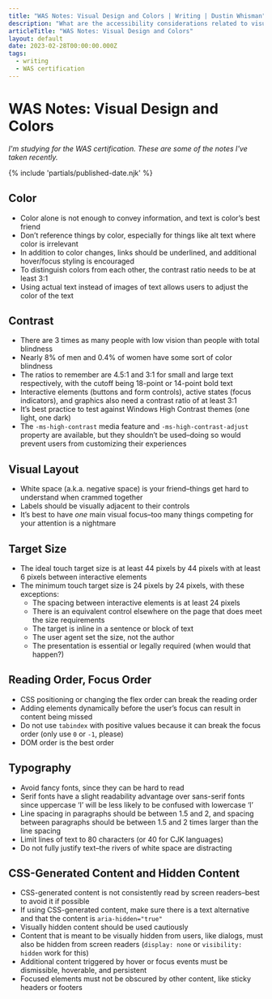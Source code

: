 ```yaml
---
title: "WAS Notes: Visual Design and Colors | Writing | Dustin Whisman"
description: "What are the accessibility considerations related to visual design and colors?"
articleTitle: "WAS Notes: Visual Design and Colors"
layout: default
date: 2023-02-28T00:00:00.000Z
tags:
  - writing
  - WAS certification
---
```


# WAS Notes: Visual Design and Colors

_I'm studying for the WAS certification. These are some of the notes I've taken recently._

{% include 'partials/published-date.njk' %}

## Color

- Color alone is not enough to convey information, and text is color’s best friend
- Don’t reference things by color, especially for things like alt text where color is irrelevant
- In addition to color changes, links should be underlined, and additional hover/focus styling is encouraged
- To distinguish colors from each other, the contrast ratio needs to be at least 3:1
- Using actual text instead of images of text allows users to adjust the color of the text

## Contrast

- There are 3 times as many people with low vision than people with total blindness
- Nearly 8% of men and 0.4% of women have some sort of color blindness
- The ratios to remember are 4.5:1 and 3:1 for small and large text respectively, with the cutoff being 18-point or 14-point bold text
- Interactive elements (buttons and form controls), active states (focus indicators), and graphics also need a contrast ratio of at least 3:1
- It’s best practice to test against Windows High Contrast themes (one light, one dark)
- The `-ms-high-contrast` media feature and `-ms-high-contrast-adjust` property are available, but they shouldn’t be used–doing so would prevent users from customizing their experiences

## Visual Layout

- White space (a.k.a. negative space) is your friend–things get hard to understand when crammed together
- Labels should be visually adjacent to their controls
- It’s best to have _one_ main visual focus–too many things competing for your attention is a nightmare

## Target Size

- The ideal touch target size is at least 44 pixels by 44 pixels with at least 6 pixels between interactive elements
- The minimum touch target size is 24 pixels by 24 pixels, with these exceptions:
  - The spacing between interactive elements is at least 24 pixels
  - There is an equivalent control elsewhere on the page that does meet the size requirements
  - The target is inline in a sentence or block of text
  - The user agent set the size, not the author
  - The presentation is essential or legally required (when would that happen?)

## Reading Order, Focus Order

- CSS positioning or changing the flex order can break the reading order
- Adding elements dynamically before the user’s focus can result in content being missed
- Do not use `tabindex` with positive values because it can break the focus order (only use `0` or `-1`, please)
- DOM order is the best order

## Typography

- Avoid fancy fonts, since they can be hard to read
- Serif fonts have a slight readability advantage over sans-serif fonts since uppercase ‘I’ will be less likely to be confused with lowercase ‘l’
- Line spacing in paragraphs should be between 1.5 and 2, and spacing between paragraphs should be between 1.5 and 2 times larger than the line spacing
- Limit lines of text to 80 characters (or 40 for CJK languages)
- Do not fully justify text–the rivers of white space are distracting

## CSS-Generated Content and Hidden Content

- CSS-generated content is not consistently read by screen readers–best to avoid it if possible
- If using CSS-generated content, make sure there is a text alternative and that the content is `aria-hidden="true"`
- Visually hidden content should be used cautiously
- Content that is meant to be visually hidden from users, like dialogs, must also be hidden from screen readers (`display: none` or `visibility: hidden` work for this)
- Additional content triggered by hover or focus events must be dismissible, hoverable, and persistent
- Focused elements must not be obscured by other content, like sticky headers or footers

